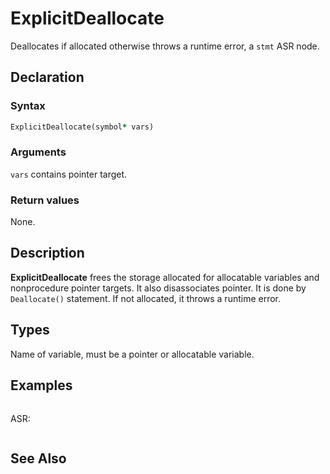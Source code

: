 # ExplicitDeallocate

Deallocates if allocated otherwise throws a runtime error, a `stmt` ASR node.

## Declaration

### Syntax

```fortran
ExplicitDeallocate(symbol* vars)
```

### Arguments

`vars` contains pointer target.

### Return values

None.

## Description

**ExplicitDeallocate** frees the storage allocated for allocatable variables and
nonprocedure pointer targets. It also disassociates pointer. It is done by
`Deallocate()` statement. If not allocated, it throws a runtime error.

## Types

Name of variable, must be a pointer or allocatable variable.

## Examples

```fortran
```

ASR:

```fortran
```

## See Also
